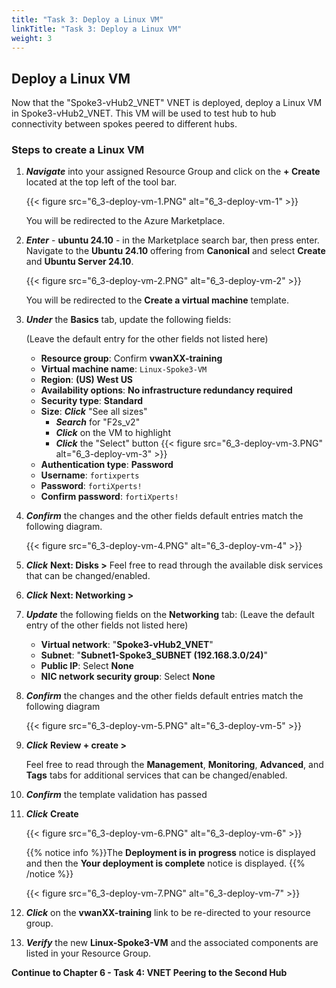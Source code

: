 ```yaml
---
title: "Task 3: Deploy a Linux VM"
linkTitle: "Task 3: Deploy a Linux VM"
weight: 3
---
```


## Deploy a Linux VM

Now that the "Spoke3-vHub2_VNET" VNET is deployed, deploy a Linux VM in Spoke3-vHub2_VNET. This VM will be used to test hub to hub connectivity between spokes peered to different hubs.

### Steps to create a Linux VM

1. ***Navigate*** into your assigned Resource Group and click on the **+ Create** located at the top left of the tool bar.

    {{< figure src="6_3-deploy-vm-1.PNG" alt="6_3-deploy-vm-1" >}}  

    You will be redirected to the Azure Marketplace.

1. ***Enter***  - **ubuntu 24.10** - in the Marketplace search bar, then press enter.  Navigate to the **Ubuntu 24.10** offering from **Canonical** and select **Create** and **Ubuntu Server 24.10**.

    {{< figure src="6_3-deploy-vm-2.PNG" alt="6_3-deploy-vm-2" >}}

    You will be redirected to the **Create a virtual machine** template.

1. ***Under*** the **Basics** tab, update the following fields:

    (Leave the default entry for the other fields not listed here)
    - **Resource group**:  Confirm **vwanXX-training**
    - **Virtual machine name**:  `Linux-Spoke3-VM`
    - **Region**: **(US) West US**
    - **Availability options**:  **No infrastructure redundancy required**
    - **Security type**:  **Standard**
    - **Size**: ***Click*** "See all sizes"
      - ***Search*** for "F2s_v2"
      - ***Click*** on the VM to highlight
      - ***Click*** the "Select" button
          {{< figure src="6_3-deploy-vm-3.PNG" alt="6_3-deploy-vm-3" >}}
    - **Authentication type**:  **Password**
    - **Username**:  `fortixperts`
    - **Password**:  `fortiXperts!`
    - **Confirm password**:  `fortiXperts!`

1. ***Confirm*** the changes and the other fields default entries match the following diagram.

    {{< figure src="6_3-deploy-vm-4.PNG" alt="6_3-deploy-vm-4" >}}

1. ***Click*** **Next: Disks >**
    Feel free to read through the available disk services that can be changed/enabled.

1. ***Click*** **Next: Networking >**

1. ***Update*** the following fields on the **Networking** tab: (Leave the default entry of the other fields not listed here)

    - **Virtual network**:  "**Spoke3-vHub2_VNET**"
    - **Subnet**:  "**Subnet1-Spoke3_SUBNET (192.168.3.0/24)**"
    - **Public IP**:  Select **None**
    - **NIC network security group**:  Select **None**

1. ***Confirm*** the changes and the other fields default entries match the following diagram

    {{< figure src="6_3-deploy-vm-5.PNG" alt="6_3-deploy-vm-5" >}}

1. ***Click*** **Review + create >**

    Feel free to read through the **Management**, **Monitoring**, **Advanced**, and **Tags** tabs for additional services that can be changed/enabled.

1. ***Confirm*** the template validation has passed

1. ***Click*** **Create**

    {{< figure src="6_3-deploy-vm-6.PNG" alt="6_3-deploy-vm-6" >}}

    {{% notice info %}}The **Deployment is in progress** notice is displayed and then the **Your deployment is complete** notice is displayed. {{% /notice %}}

    {{< figure src="6_3-deploy-vm-7.PNG" alt="6_3-deploy-vm-7" >}}

1. ***Click*** on the **vwanXX-training** link to be re-directed to your resource group.

1. ***Verify*** the new **Linux-Spoke3-VM** and the associated components are listed in your Resource Group.

**Continue to Chapter 6 - Task 4: VNET Peering to the Second Hub**
